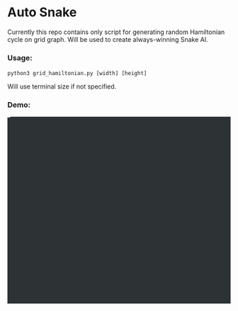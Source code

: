 # Auto Snake

Currently this repo contains only script for generating random Hamiltonian cycle on grid graph. Will be used to create always-winning Snake AI.

### Usage:
```
python3 grid_hamiltonian.py [width] [height]
```
Will use terminal size if not specified.

### Demo:
![](demo.gif)
